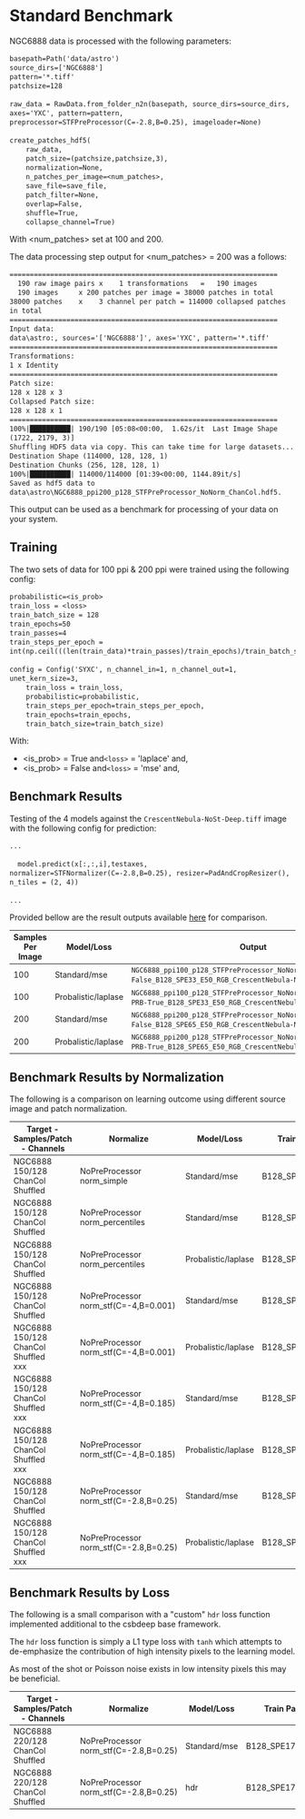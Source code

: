 # Standard Benchmark

NGC6888 data is processed with the following parameters:

```
basepath=Path('data/astro')
source_dirs=['NGC6888']
pattern='*.tiff'
patchsize=128

raw_data = RawData.from_folder_n2n(basepath, source_dirs=source_dirs, axes='YXC', pattern=pattern, preprocessor=STFPreProcessor(C=-2.8,B=0.25), imageloader=None)

create_patches_hdf5(
    raw_data, 
    patch_size=(patchsize,patchsize,3),
    normalization=None,
    n_patches_per_image=<num_patches>,
    save_file=save_file,
    patch_filter=None,
    overlap=False,
    shuffle=True,
    collapse_channel=True)
```

With <num_patches> set at 100 and 200.

The data processing step output for <num_patches> = 200 was a follows:

```
==================================================================
  190 raw image pairs x    1 transformations   =   190 images
  190 images     x 200 patches per image = 38000 patches in total
38000 patches    x    3 channel per patch = 114000 collapsed patches in total
==================================================================
Input data:
data\astro:, sources='['NGC6888']', axes='YXC', pattern='*.tiff'
==================================================================
Transformations:
1 x Identity
==================================================================
Patch size:
128 x 128 x 3
Collapsed Patch size:
128 x 128 x 1
==================================================================
100%|██████████| 190/190 [05:08<00:00,  1.62s/it  Last Image Shape (1722, 2179, 3)]
Shuffling HDF5 data via copy. This can take time for large datasets...
Destination Shape (114000, 128, 128, 1)
Destination Chunks (256, 128, 128, 1)
100%|██████████| 114000/114000 [01:39<00:00, 1144.89it/s]
Saved as hdf5 data to data\astro\NGC6888_ppi200_p128_STFPreProcessor_NoNorm_ChanCol.hdf5.
```

This output can be used as a benchmark for processing of your data on your system.

## Training

The two sets of data for 100 ppi & 200 ppi were trained using the following config:

```
probabilistic=<is_prob>
train_loss = <loss>
train_batch_size = 128
train_epochs=50
train_passes=4
train_steps_per_epoch = int(np.ceil(((len(train_data)*train_passes)/train_epochs)/train_batch_size))

config = Config('SYXC', n_channel_in=1, n_channel_out=1, unet_kern_size=3,
    train_loss = train_loss,
    probabilistic=probabilistic, 
    train_steps_per_epoch=train_steps_per_epoch, 
    train_epochs=train_epochs, 
    train_batch_size=train_batch_size)

```

With:

* <is_prob> = True and`<loss>` = 'laplace' and,
* <is_prob> = False and`<loss>` = 'mse' and,

## Benchmark Results

Testing of the 4 models against the `CrescentNebula-NoSt-Deep.tiff` image with the following config for prediction:

```
...
  
  model.predict(x[:,:,i],testaxes, normalizer=STFNormalizer(C=-2.8,B=0.25), resizer=PadAndCropResizer(), n_tiles = (2, 4))

...
```

Provided bellow are the result outputs available [here](https://1drv.ms/u/s!AvWEkn9Anb_Nq9Aw52Xs3LuYEcq_rg?e=EexXxL) for comparison.

| Samples Per Image | Model/Loss          | Output                                                                                                                    |
| ----------------- | ------------------- | ------------------------------------------------------------------------------------------------------------------------- |
| 100               | Standard/mse        | `NGC6888_ppi100_p128_STFPreProcessor_NoNorm_ChanCol_Lmse-PRB-False_B128_SPE33_E50_RGB_CrescentNebula-NoSt-Deep.fits`    |
| 100               | Probalistic/laplase | `NGC6888_ppi100_p128_STFPreProcessor_NoNorm_ChanCol_Llaplace-PRB-True_B128_SPE33_E50_RGB_CrescentNebula-NoSt-Deep.fits` |
| 200               | Standard/mse        | `NGC6888_ppi200_p128_STFPreProcessor_NoNorm_ChanCol_Lmse-PRB-False_B128_SPE65_E50_RGB_CrescentNebula-NoSt-Deep.fits`    |
| 200               | Probalistic/laplase | `NGC6888_ppi200_p128_STFPreProcessor_NoNorm_ChanCol_Llaplace-PRB-True_B128_SPE65_E50_RGB_CrescentNebula-NoSt-Deep.fits` |

## Benchmark Results by Normalization


The following is a comparison on learning outcome using different source image and patch normalization.

| Target - Samples/Patch - Channels                        | Normalize                                   | Model/Loss          | Train Params      | History                                                                                                            | Result                                                                                                                                                                                                                                                                                       |
| -------------------------------------------------------- | ------------------------------------------- | ------------------- | ----------------- | ------------------------------------------------------------------------------------------------------------------ | -------------------------------------------------------------------------------------------------------------------------------------------------------------------------------------------------------------------------------------------------------------------------------------------- |
| NGC6888<br />150/128<br />ChanCol<br />Shuffled          | NoPreProcessor<br />norm_simple             | Standard/mse        | B128_SPE49_E50_V1 | ![](NGC6888_ppi150_p128_NoPreProcessor__norm_simple_ChanCol_Shuffled_Lmse-PRB-False_B128_SPE49_E50_V1.png)           | ![NGC6888_ppi150_p128_NoPreProcessor__norm_simple_ChanCol_Shuffled_Lmse-PRB-False_B128_SPE49_E50_V1_RGB_CrescentNebula-NoSt-Deep.fits](NGC6888_ppi150_p128_NoPreProcessor__norm_simple_ChanCol_Shuffled_Lmse-PRB-False_B128_SPE49_E50_V1_RGB_CrescentNebula-NoSt-Deep.png)                     |
| NGC6888<br />150/128<br />ChanCol<br />Shuffled          | NoPreProcessor<br />norm_percentiles        | Standard/mse        | B128_SPE49_E50_V1 | ![](NGC6888_ppi150_p128_NoPreProcessor__norm_percentiles_ChanCol_Shuffled_Lmse-PRB-False_B128_SPE49_E50_V1.png)      | ![NGC6888_ppi150_p128_NoPreProcessor__norm_percentiles_ChanCol_Shuffled_Lmse-PRB-False_B128_SPE49_E50_V1_RGB_CrescentNebula-NoSt-Deep.fits](NGC6888_ppi150_p128_NoPreProcessor__norm_percentiles_ChanCol_Shuffled_Lmse-PRB-False_B128_SPE49_E50_V1_RGB_CrescentNebula-NoSt-Deep.png)           |
| NGC6888<br />150/128<br />ChanCol<br />Shuffled          | NoPreProcessor<br />norm_percentiles        | Probalistic/laplase | B128_SPE49_E50_V1 | ![](NGC6888_ppi150_p128_NoPreProcessor__norm_percentiles_ChanCol_Shuffled_Llaplace-PRB-True_B128_SPE49_E50_V1.png)   | ![NGC6888_ppi150_p128_NoPreProcessor__norm_percentiles_ChanCol_Shuffled_Llaplace-PRB-True_B128_SPE49_E50_V1_RGB_CrescentNebula-NoSt-Deep.fits](NGC6888_ppi150_p128_NoPreProcessor__norm_percentiles_ChanCol_Shuffled_Llaplace-PRB-True_B128_SPE49_E50_V1_RGB_CrescentNebula-NoSt-Deep.png)     |
| NGC6888<br />150/128<br />ChanCol<br />Shuffled          | NoPreProcessor<br />norm_stf(C=-4,B=0.001)  | Standard/mse        | B128_SPE49_E50_V1 | ![](NGC6888_ppi150_p128_NoPreProcessor__norm_stf_-4_0.001_ChanCol_Shuffled_Lmse-PRB-False_B128_SPE49_E50_V1.png)     | ![NGC6888_ppi150_p128_NoPreProcessor__norm_stf_-4_0.001_ChanCol_Shuffled_Lmse-PRB-False_B128_SPE49_E50_V1_RGB_CrescentNebula-NoSt-Deep.fits](NGC6888_ppi150_p128_NoPreProcessor__norm_stf_-4_0.001_ChanCol_Shuffled_Lmse-PRB-False_B128_SPE49_E50_V1_RGB_CrescentNebula-NoSt-Deep.png)         |
| NGC6888<br />150/128<br />ChanCol<br />Shuffled<br />xxx | NoPreProcessor<br />norm_stf(C=-4,B=0.001)  | Probalistic/laplase | B128_SPE49_E50_V1 | ![](NGC6888_ppi150_p128_NoPreProcessor__norm_stf_-4_0.001_ChanCol_Shuffled_Llaplace-PRB-True_B128_SPE49_E50_V1.png)  | ![NGC6888_ppi150_p128_NoPreProcessor__norm_stf_-4_0.001_ChanCol_Shuffled_Llaplace-PRB-True_B128_SPE49_E50_V1_RGB_CrescentNebula-NoSt-Deep.fits](NGC6888_ppi150_p128_NoPreProcessor__norm_stf_-4_0.001_ChanCol_Shuffled_Llaplace-PRB-True_B128_SPE49_E50_V1_RGB_CrescentNebula-NoSt-Deep.png)   |
| NGC6888<br />150/128<br />ChanCol<br />Shuffled<br />xxx | NoPreProcessor<br />norm_stf(C=-4,B=0.185)  | Standard/mse        | B128_SPE49_E50_V1 | ![](NGC6888_ppi150_p128_NoPreProcessor__norm_stf_-4_0.185_ChanCol_Shuffled_Lmse-PRB-False_B128_SPE49_E50_V1.png)     | ![NGC6888_ppi150_p128_NoPreProcessor__norm_stf_-4_0.185_ChanCol_Shuffled_Lmse-PRB-False_B128_SPE49_E50_V1_RGB_CrescentNebula-NoSt-Deep.fits](NGC6888_ppi150_p128_NoPreProcessor__norm_stf_-4_0.185_ChanCol_Shuffled_Lmse-PRB-False_B128_SPE49_E50_V1_RGB_CrescentNebula-NoSt-Deep.png)         |
| NGC6888<br />150/128<br />ChanCol<br />Shuffled<br />xxx | NoPreProcessor<br />norm_stf(C=-4,B=0.185)  | Probalistic/laplase | B128_SPE49_E50_V1 | ![](NGC6888_ppi150_p128_NoPreProcessor__norm_stf_-4_0.185_ChanCol_Shuffled_Llaplace-PRB-True_B128_SPE49_E50_V1.png)         | ![NGC6888_ppi150_p128_NoPreProcessor__norm_stf_-4_0.185_ChanCol_Shuffled_Llaplace-PRB-True_B128_SPE49_E50_V1_RGB_CrescentNebula-NoSt-Deep.fits](NGC6888_ppi150_p128_NoPreProcessor__norm_stf_-4_0.185_ChanCol_Shuffled_Llaplace-PRB-True_B128_SPE49_E50_V1_RGB_CrescentNebula-NoSt-Deep.png)                                                                                                                                                      |
| NGC6888<br />150/128<br />ChanCol<br />Shuffled          | NoPreProcessor<br />norm_stf(C=-2.8,B=0.25) | Standard/mse        | B128_SPE49_E50_V1 | ![](NGC6888_ppi150_p128_NoPreProcessor__norm_stf_-2.8_0.25_ChanCol_Shuffled_Lmse-PRB-False_B128_SPE49_E50_V1.png)    | ![NGC6888_ppi150_p128_NoPreProcessor__norm_stf_-2.8_0.25_ChanCol_Shuffled_Lmse-PRB-False_B128_SPE49_E50_V1_RGB_CrescentNebula-NoSt-Deep.fits](NGC6888_ppi150_p128_NoPreProcessor__norm_stf_-2.8_0.25_ChanCol_Shuffled_Lmse-PRB-False_B128_SPE49_E50_V1_RGB_CrescentNebula-NoSt-Deep.png)       |
| NGC6888<br />150/128<br />ChanCol<br />Shuffled<br />xxx | NoPreProcessor<br />norm_stf(C=-2.8,B=0.25) | Probalistic/laplase | B128_SPE49_E50_V1 | ![](NGC6888_ppi150_p128_NoPreProcessor__norm_stf_-2.8_0.25_ChanCol_Shuffled_Llaplace-PRB-True_B128_SPE49_E50_V1.png) | ![NGC6888_ppi150_p128_NoPreProcessor__norm_stf_-2.8_0.25_ChanCol_Shuffled_Llaplace-PRB-True_B128_SPE49_E50_V1_RGB_CrescentNebula-NoSt-Deep.fits](NGC6888_ppi150_p128_NoPreProcessor__norm_stf_-2.8_0.25_ChanCol_Shuffled_Llaplace-PRB-True_B128_SPE49_E50_V1_RGB_CrescentNebula-NoSt-Deep.png) |

## Benchmark Results by Loss

The following is a small comparison with a "custom" `hdr` loss function implemented additional to the csbdeep base framework.

The `hdr` loss function is simply a L1 type loss with `tanh` which attempts to de-emphasize the contribution of high intensity pixels to the learning model. 

As most of the shot or Poisson noise exists in low intensity pixels this may be beneficial.


| Target - Samples/Patch - Channels                        | Normalize                                   | Model/Loss          | Train Params      | History                                                                                                            | Result                                                                                                                                                                                                                                                                                       |
| -------------------------------------------------------- | ------------------------------------------- | ------------------- | ----------------- | ------------------------------------------------------------------------------------------------------------------ | -------------------------------------------------------------------------------------------------------------------------------------------------------------------------------------------------------------------------------------------------------------------------------------------- |
| NGC6888<br />220/128<br />ChanCol<br />Shuffled          | NoPreProcessor<br />norm_stf(C=-2.8,B=0.25) | Standard/mse        | B128_SPE177_E50_V1 | ![](NGC6888_ppi220_p128_NoPreProcessor__norm_stf_-2.8_0.25_ChanCol_Shuffled_Lmse-PRB-False_B128_SPE177_E50_V1.png)    | ![NGC6888_ppi220_p128_NoPreProcessor__norm_stf_-2.8_0.25_ChanCol_Shuffled_Lmse-PRB-False_B128_SPE177_E50_V1_RGB_CrescentNebula-NoSt-Deep.fits](NGC6888_ppi220_p128_NoPreProcessor__norm_stf_-2.8_0.25_ChanCol_Shuffled_Lmse-PRB-False_B128_SPE177_E50_V1_RGB_CrescentNebula-NoSt-Deep.png)       |
| NGC6888<br />220/128<br />ChanCol<br />Shuffled          | NoPreProcessor<br />norm_stf(C=-2.8,B=0.25) | hdr        | B128_SPE177_E50_V1 | ![](NGC6888_ppi220_p128_NoPreProcessor__norm_stf_-2.8_0.25_ChanCol_Shuffled_Lhdr-PRB-False_B128_SPE177_E50_V1.png)    | ![NGC6888_ppi220_p128_NoPreProcessor__norm_stf_-2.8_0.25_ChanCol_Shuffled_Lhdr-PRB-False_B128_SPE177_E50_V1_RGB_CrescentNebula-NoSt-Deep.fits](NGC6888_ppi220_p128_NoPreProcessor__norm_stf_-2.8_0.25_ChanCol_Shuffled_Lhdr-PRB-False_B128_SPE177_E50_V1_RGB_CrescentNebula-NoSt-Deep.png)       |